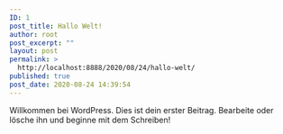 ```yaml
---
ID: 1
post_title: Hallo Welt!
author: root
post_excerpt: ""
layout: post
permalink: >
  http://localhost:8888/2020/08/24/hallo-welt/
published: true
post_date: 2020-08-24 14:39:54
---
```

<!-- wp:paragraph -->
<p>Willkommen bei WordPress. Dies ist dein erster Beitrag. Bearbeite oder lösche ihn und beginne mit dem Schreiben!</p>
<!-- /wp:paragraph -->